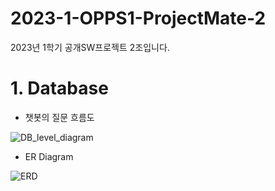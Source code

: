 # 2023-1-OPPS1-ProjectMate-2
2023년 1학기 공개SW프로젝트 2조입니다.

# 1. Database

- 챗봇의 질문 흐름도

![DB_level_diagram](https://github.com/CSID-DGU/2023-1-OPPS1-ProjectMate-2/assets/101847471/9528a3dd-a832-487f-876d-61c873629b2e)

- ER Diagram

![ERD](https://github.com/CSID-DGU/2023-1-OPPS1-ProjectMate-2/assets/101847471/c0578255-cf04-4349-91bf-77c63257dd3f)
